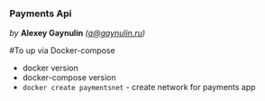 ### Payments Api
_by_ **Alexey Gaynulin** _(a@gaynulin.ru)_

#To up via Docker-compose
* docker version
* docker-compose version
* `docker create paymentsnet` - create network for payments app
